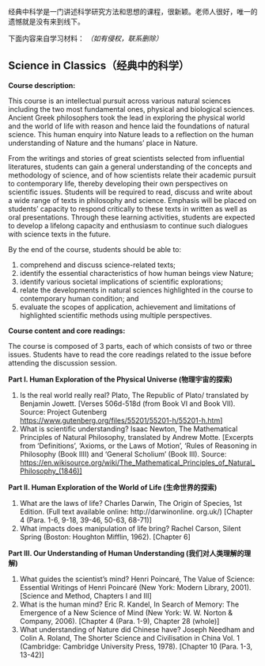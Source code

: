 经典中科学是一门讲述科学研究方法和思想的课程，很新颖。老师人很好，唯一的遗憾就是没有来到线下。



下面内容来自学习材料： 
*（如有侵权，联系删除）*

## Science in Classics（经典中的科学）

**Course description:**

This course is an intellectual pursuit across various natural sciences including the two most fundamental ones, physical and biological sciences. Ancient Greek philosophers took the lead in exploring the physical world and the world of life with reason and hence laid the foundations of natural science. This human enquiry into Nature leads to a reflection on the human understanding of Nature and the humans’ place in Nature.

From the writings and stories of great scientists selected from influential literatures, students can gain a general understanding of the concepts and methodology of science, and of how scientists relate their academic pursuit to contemporary life, thereby developing their own perspectives on scientific issues. Students will be required to read, discuss and write about a wide range of texts in philosophy and science. Emphasis will be placed on students’ capacity to respond critically to these texts in written as well as oral presentations. Through these learning activities, students are expected to develop a lifelong capacity and enthusiasm to continue such dialogues with science texts in the future.

By the end of the course, students should be able to:

1. comprehend and discuss science-related texts;
2. identify the essential characteristics of how human beings view Nature;
3. identify various societal implications of scientific explorations;
4. relate the developments in natural sciences highlighted in the course to contemporary human condition; and
5. evaluate the scopes of application, achievement and limitations of highlighted scientific methods using multiple perspectives.



**Course content and core readings:**

The course is composed of 3 parts, each of which consists of two or three issues. Students have to read
the core readings related to the issue before attending the discussion session.

**Part I. Human Exploration of the Physical Universe (物理宇宙的探索)**

1. Is the real world really real?
    Plato, The Republic of Plato/ translated by Benjamin Jowett. [Verses 506d-518d (from Book VI and Book
    VII). Source: Project Gutenberg https://www.gutenberg.org/files/55201/55201-h/55201-h.htm]
2. What is scientific understanding?
    Isaac Newton, The Mathematical Principles of Natural Philosophy, translated by Andrew Motte.
    [Excerpts from ‘Definitions’, ‘Axioms, or the Laws of Motion’, ‘Rules of Reasoning in Philosophy
    (Book IIII) and ‘General Scholium’ (Book III). Source:
    https://en.wikisource.org/wiki/The_Mathematical_Principles_of_Natural_Philosophy_(1846)]

**Part II. Human Exploration of the World of Life (生命世界的探索)**

1. What are the laws of life?
    Charles Darwin, The Origin of Species, 1st Edition. (Full text available online: http://darwinonline.
    org.uk/) [Chapter 4 (Para. 1-6, 9-18, 39-46, 50-63, 68-71)]
2. What impacts does manipulation of life bring?
    Rachel Carson, Silent Spring (Boston: Houghton Mifflin, 1962). [Chapter 6]

**Part III. Our Understanding of Human Understanding (我们对人类理解的理解)**

1. What guides the scientist’s mind?
    Henri Poincaré, The Value of Science: Essential Writings of Henri Poincaré (New York: Modern Library,
    2001). [Science and Method, Chapters I and III]
2. What is the human mind?
    Eric R. Kandel, In Search of Memory: The Emergence of a New Science of Mind (New York: W. W.
    Norton & Company, 2006). [Chapter 4 (Para. 1-9), Chapter 28 (whole)]
3. What understanding of Nature did Chinese have?
    Joseph Needham and Colin A. Roland, The Shorter Science and Civilisation in China Vol. 1 (Cambridge:
    Cambridge University Press, 1978). [Chapter 10 (Para. 1-3, 13-42)]



